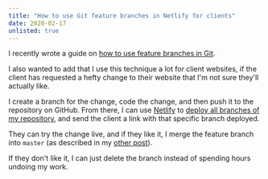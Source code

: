 ```yaml
---
title: "How to use Git feature branches in Netlify for clients"
date: 2020-02-17
unlisted: true
---
```


I recently wrote a guide on [how to use feature branches in Git](/feature-branches).

I also wanted to add that I use this technique a lot for client websites, if the client has requested a hefty change to their website that I'm not sure they'll actually like.

I create a branch for the change, code the change, and then push it to the repository on GitHub. From there, I can use [Netlify](https://netlify.com) to [deploy all branches of my repository](https://docs.netlify.com/site-deploys/overview/#branch-deploy-controls), and send the client a link with that specific branch deployed.

They can try the change live, and if they like it, I merge the feature branch into `master` (as described in my [other post](/feature-branches)).

If they don't like it, I can just delete the branch instead of spending hours undoing my work.

